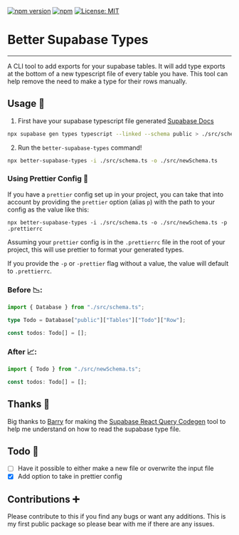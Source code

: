 [![npm version](https://img.shields.io/npm/v/better-supabase-types.svg?style=for-the-badge)](https://www.npmjs.com/package/better-supabase-types) [![npm](https://img.shields.io/npm/dt/better-supabase-types.svg?style=for-the-badge)](https://www.npmjs.com/package/better-supabase-types) [![License: MIT](https://img.shields.io/badge/License-MIT-green.svg?style=for-the-badge)](https://opensource.org/licenses/MIT)

# Better Supabase Types

---

A CLI tool to add exports for your supabase tables. It will add type exports at the bottom of a new typescript file of every table you have. This tool can help remove the need to make a type for their rows manually.

## Usage 🔨

1. First have your supabase typescript file generated [Supabase Docs](https://supabase.com/docs/reference/javascript/typescript-support)

```bash
npx supabase gen types typescript --linked --schema public > ./src/schema.ts
```

2. Run the `better-supabase-types` command!

```bash
npx better-supabase-types -i ./src/schema.ts -o ./src/newSchema.ts
```

### Using Prettier Config 🎨

If you have a `prettier` config set up in your project, you can take that into account by providing the `prettier` option (alias `p`) with the path to your config as the value like this:

```
npx better-supabase-types -i ./src/schema.ts -o ./src/newSchema.ts -p .prettierrc
```

Assuming your `prettier` config is in the `.prettierrc` file in the root of your project, this will use prettier to format your generated types.

If you provide the `-p` or `-prettier` flag without a value, the value will default to `.prettierrc`.

### Before 📉:

```ts
import { Database } from "./src/schema.ts";

type Todo = Database["public"]["Tables"]["Todo"]["Row"];

const todos: Todo[] = [];
```

### After 📈:

```ts
import { Todo } from "./src/newSchema.ts";

const todos: Todo[] = [];
```

## Thanks 🙏

Big thanks to [Barry](https://github.com/barrymichaeldoyle) for making the [Supabase React Query Codegen](https://github.com/barrymichaeldoyle/supabase-react-query-codegen) tool to help me understand on how to read the supabase type file.

## Todo 📃

- [ ] Have it possible to either make a new file or overwrite the input file
- [x] Add option to take in prettier config

## Contributions ➕

Please contribute to this if you find any bugs or want any additions. This is my first public package so please bear with me if there are any issues.
